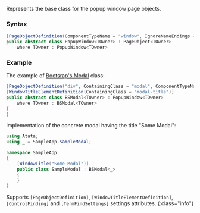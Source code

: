Represents the base class for the popup window page objects.

### Syntax

```cs
[PageObjectDefinition(ComponentTypeName = "window", IgnoreNameEndings = "PopupWindow,Window,Popup")]
public abstract class PopupWindow<TOwner> : PageObject<TOwner>
    where TOwner : PopupWindow<TOwner>
```

### Example

The example of [Bootsrap's Modal](http://getbootstrap.com/javascript/#modals) class:

```cs
[PageObjectDefinition("div", ContainingClass = "modal", ComponentTypeName = "modal", IgnoreNameEndings = "PopupWindow,Window,Popup,Modal")]
[WindowTitleElementDefinition(ContainingClass = "modal-title")]
public abstract class BSModal<TOwner> : PopupWindow<TOwner>
    where TOwner : BSModal<TOwner>
{
}
```

Implementation of the concrete modal having the title "Some Modal":

```cs
using Atata;
using _ = SampleApp.SampleModal;

namespace SampleApp
{
    [WindowTitle("Some Modal")]
    public class SampleModal : BSModal<_>
    {
    }
}
```

Supports `[PageObjectDefinition]`, `[WindowTitleElementDefinition]`, `[ControlFinding]` and `[TermFindSettings]` settings attributes.
{:class="info"}